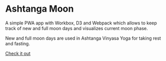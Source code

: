 # Ashtanga Moon

A simple PWA app with Workbox, D3 and Webpack which allows to keep track of new and full moon days and visualizes current moon phase.

New and full moon days are used in Ashtanga Vinyasa Yoga for taking rest and fasting.

[Check it out](https://ashtangamoon.org)
